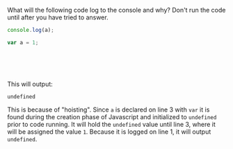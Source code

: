 What will the following code log to the console and why? Don't run the code until after you have tried to answer.

```js
console.log(a);

var a = 1;
```

<br>
<br>
<br>

This will output:

```
undefined
```

This is because of "hoisting". Since `a` is declared on line 3 with `var` it is found during the creation phase of Javascript and initialized to `undefined` prior to code running. It will hold the `undefined` value until line 3, where it will be assigned the value `1`. Because it is logged on line 1, it will output `undefined`.
